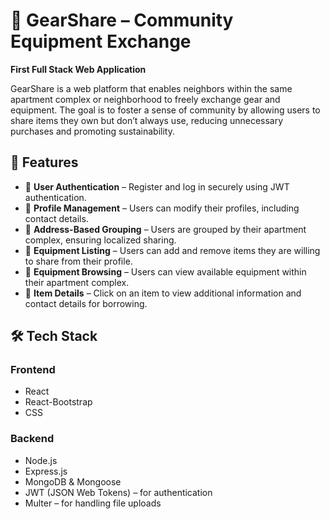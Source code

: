 # 🏡 GearShare – Community Equipment Exchange

**First Full Stack Web Application**  

GearShare is a web platform that enables neighbors within the same apartment complex or neighborhood to freely exchange gear and equipment. The goal is to foster a sense of community by allowing users to share items they own but don’t always use, reducing unnecessary purchases and promoting sustainability.  

## 🚀 Features  

- 🔹 **User Authentication** – Register and log in securely using JWT authentication.  
- 🔹 **Profile Management** – Users can modify their profiles, including contact details.  
- 🔹 **Address-Based Grouping** – Users are grouped by their apartment complex, ensuring localized sharing.  
- 🔹 **Equipment Listing** – Users can add and remove items they are willing to share from their profile.  
- 🔹 **Equipment Browsing** – Users can view available equipment within their apartment complex.  
- 🔹 **Item Details** – Click on an item to view additional information and contact details for borrowing.  

## 🛠️ Tech Stack  

### **Frontend**  
- React  
- React-Bootstrap  
- CSS  

### **Backend**  
- Node.js  
- Express.js  
- MongoDB & Mongoose  
- JWT (JSON Web Tokens) – for authentication  
- Multer – for handling file uploads  
